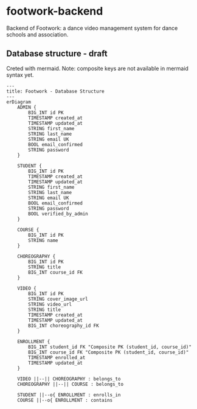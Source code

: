 # footwork-backend
Backend of Footwork: a dance video management system for dance schools and association.

## Database structure - draft
Creted with mermaid. Note: composite keys are not available in mermaid syntax yet.
```mermaid
---
title: Footwork - Database Structure
---
erDiagram
    ADMIN {
        BIG_INT id PK
        TIMESTAMP created_at
        TIMESTAMP updated_at
        STRING first_name
        STRING last_name
        STRING email UK
        BOOL email_confirmed
        STRING password
    }

    STUDENT {
        BIG_INT id PK
        TIMESTAMP created_at
        TIMESTAMP updated_at
        STRING first_name
        STRING last_name
        STRING email UK
        BOOL email_confirmed
        STRING password
        BOOL verified_by_admin
    }

    COURSE {
        BIG_INT id PK
        STRING name
    }

    CHOREOGRAPHY {
        BIG_INT id PK
        STRING title
        BIG_INT course_id FK
    }

    VIDEO {
        BIG_INT id PK
        STRING cover_image_url
        STRING video_url
        STRING title
        TIMESTAMP created_at
        TIMESTAMP updated_at
        BIG_INT choreography_id FK
    }

    ENROLLMENT {
        BIG_INT student_id FK "Composite PK (student_id, course_id)"
        BIG_INT course_id FK "Composite PK (student_id, course_id)"
        TIMESTAMP enrolled_at
        TIMESTAMP updated_at
    }
    
    VIDEO ||--|| CHOREOGRAPHY : belongs_to
    CHOREOGRAPHY ||--|| COURSE : belongs_to

    STUDENT ||--o{ ENROLLMENT : enrolls_in
    COURSE ||--o{ ENROLLMENT : contains
```
